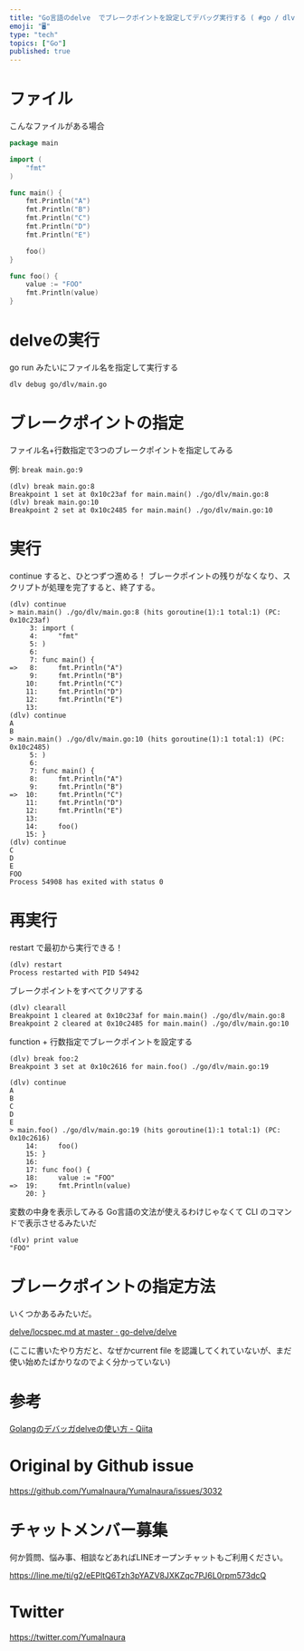 ```yaml
---
title: "Go言語のdelve  でブレークポイントを設定してデバッグ実行する ( #go / dlv cli / dlv debug / set b"
emoji: "🖥"
type: "tech"
topics: ["Go"]
published: true
---
```


# ファイル

こんなファイルがある場合

```go
package main

import (
	"fmt"
)

func main() {
	fmt.Println("A")
	fmt.Println("B")
	fmt.Println("C")
	fmt.Println("D")
	fmt.Println("E")

	foo()
}

func foo() {
	value := "FOO"
	fmt.Println(value)
}
```

# delveの実行


go run みたいにファイル名を指定して実行する

```
dlv debug go/dlv/main.go
```

# ブレークポイントの指定

ファイル名+行数指定で3つのブレークポイントを指定してみる

例: `break main.go:9`

```
(dlv) break main.go:8
Breakpoint 1 set at 0x10c23af for main.main() ./go/dlv/main.go:8
(dlv) break main.go:10
Breakpoint 2 set at 0x10c2485 for main.main() ./go/dlv/main.go:10
```

# 実行

continue すると、ひとつずつ進める！
ブレークポイントの残りがなくなり、スクリプトが処理を完了すると、終了する。

```
(dlv) continue
> main.main() ./go/dlv/main.go:8 (hits goroutine(1):1 total:1) (PC: 0x10c23af)
     3:	import (
     4:		"fmt"
     5:	)
     6:
     7:	func main() {
=>   8:		fmt.Println("A")
     9:		fmt.Println("B")
    10:		fmt.Println("C")
    11:		fmt.Println("D")
    12:		fmt.Println("E")
    13:
(dlv) continue
A
B
> main.main() ./go/dlv/main.go:10 (hits goroutine(1):1 total:1) (PC: 0x10c2485)
     5:	)
     6:
     7:	func main() {
     8:		fmt.Println("A")
     9:		fmt.Println("B")
=>  10:		fmt.Println("C")
    11:		fmt.Println("D")
    12:		fmt.Println("E")
    13:
    14:		foo()
    15:	}
(dlv) continue
C
D
E
FOO
Process 54908 has exited with status 0

```

# 再実行

restart で最初から実行できる！

```
(dlv) restart
Process restarted with PID 54942

```

ブレークポイントをすべてクリアする

```
(dlv) clearall
Breakpoint 1 cleared at 0x10c23af for main.main() ./go/dlv/main.go:8
Breakpoint 2 cleared at 0x10c2485 for main.main() ./go/dlv/main.go:10
```

function + 行数指定でブレークポイントを設定する

```
(dlv) break foo:2
Breakpoint 3 set at 0x10c2616 for main.foo() ./go/dlv/main.go:19
```

```
(dlv) continue
A
B
C
D
E
> main.foo() ./go/dlv/main.go:19 (hits goroutine(1):1 total:1) (PC: 0x10c2616)
    14:		foo()
    15:	}
    16:
    17:	func foo() {
    18:		value := "FOO"
=>  19:		fmt.Println(value)
    20:	}
```

変数の中身を表示してみる
Go言語の文法が使えるわけじゃなくて CLI のコマンドで表示させるみたいだ

```
(dlv) print value
"FOO"
```

# ブレークポイントの指定方法

いくつかあるみたいだ。


[delve/locspec.md at master · go-delve/delve](https://github.com/go-delve/delve/blob/master/Documentation/cli/locspec.md)

(ここに書いたやり方だと、なぜかcurrent file を認識してくれていないが、まだ使い始めたばかりなのでよく分かっていない)

# 参考

[Golangのデバッガdelveの使い方 - Qiita](https://qiita.com/minamijoyo/items/4da68467c1c5d94c8cd7)

# Original by Github issue

https://github.com/YumaInaura/YumaInaura/issues/3032








<!-- Update From Qiita API -->

# チャットメンバー募集


何か質問、悩み事、相談などあればLINEオープンチャットもご利用ください。

https://line.me/ti/g2/eEPltQ6Tzh3pYAZV8JXKZqc7PJ6L0rpm573dcQ





# Twitter


https://twitter.com/YumaInaura


<!-- Update From Qiita API -->


